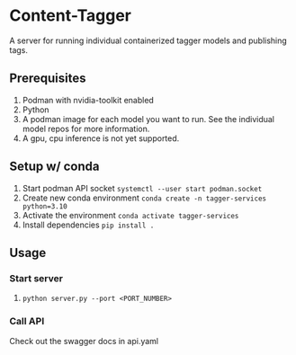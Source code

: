 # Content-Tagger
A server for running individual containerized tagger models and publishing tags.

## Prerequisites

1. Podman with nvidia-toolkit enabled
2. Python
3. A podman image for each model you want to run. See the individual model repos for more information. 
4. A gpu, cpu inference is not yet supported. 

## Setup w/ conda

1. Start podman API socket `systemctl --user start podman.socket`
2. Create new conda environment `conda create -n tagger-services python=3.10`
3. Activate the environment `conda activate tagger-services`
4. Install dependencies `pip install .`

## Usage

### Start server

1. `python server.py --port <PORT_NUMBER>`

### Call API

Check out the swagger docs in api.yaml